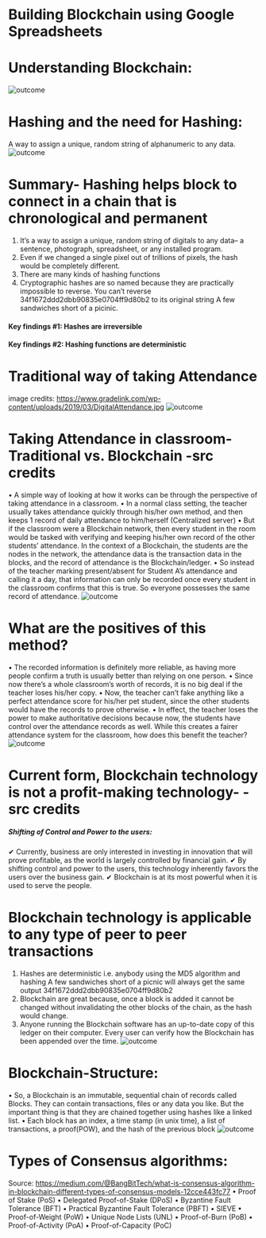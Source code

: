 # Building Blockchain using Google Spreadsheets

# Understanding Blockchain:
![outcome](./01.jpg)

# Hashing and the need for Hashing:
A way to assign a unique, random string of alphanumeric to any data.
![outcome](./02.JPG)

# Summary- Hashing helps block to connect in a chain that is chronological and permanent
1. It’s a way to assign a unique, random string of digitals to any data– a sentence, photograph, spreadsheet, or any installed program.
2. Even if we changed a single pixel out of trillions of pixels, the hash would be completely different.
3. There are many kinds of hashing functions
4. Cryptographic hashes are so named because they are practically impossible to reverse. You can’t reverse 34f1672ddd2dbb90835e0704ff9d80b2 to its original string A few sandwiches short of a picinic.

#### Key findings #1: Hashes are irreversible
#### Key findings #2: Hashing functions are deterministic

# Traditional way of taking Attendance
image credits: https://www.gradelink.com/wp-content/uploads/2019/03/DigitalAttendance.jpg
![outcome](./03.jpg)

# Taking Attendance in classroom-Traditional vs. Blockchain -src credits
•	A simple way of looking at how it works can be through the perspective of taking attendance in a classroom. 
•	In a normal class setting, the teacher usually takes attendance quickly through his/her own method, and then keeps 1 record of daily attendance to him/herself (Centralized server)
•	But if the classroom were a Blockchain network, then every student in the room would be tasked with verifying and keeping his/her own record of the other students’ attendance. In the context of a Blockchain, the students are the nodes in the network, the attendance data is the transaction data in the blocks, and the record of attendance is the Blockchain/ledger. 
•	So instead of the teacher marking present/absent for Student A’s attendance and calling it a day, that information can only be recorded once every student in the classroom confirms that this is true. So everyone possesses the same record of attendance.
![outcome](./04.jpg)

# What are the positives of this method?
•	The recorded information is definitely more reliable, as having more people confirm a truth is usually better than relying on one person.
•	Since now there’s a whole classroom’s worth of records, it is no big deal if the teacher loses his/her copy. 
•	Now, the teacher can’t fake anything like a perfect attendance score for his/her pet student, since the other students would have the records to prove otherwise. 
•	In effect, the teacher loses the power to make authoritative decisions because now, the students have control over the attendance records as well. While this creates a fairer attendance system for the classroom, how does this benefit the teacher?
![outcome](./05.jpg)

# Current form, Blockchain technology is not a profit-making technology- -src credits
##### Shifting of Control and Power to the users:
✔	Currently, business are only interested in investing in innovation that will prove profitable, as the world is largely controlled by financial gain.
✔	By shifting control and power to the users, this technology inherently favors the users over the business gain.
✔	Blockchain is at its most powerful when it is used to serve the people.

# Blockchain technology is applicable to any type of peer to peer transactions
1. Hashes are deterministic i.e. anybody using the MD5 algorithm and hashing A few sandwiches short of a picnic will always get the same output 34f1672ddd2dbb90835e0704ff9d80b2
2. Blockchain are great because, once a block is added it cannot be changed without invalidating the other blocks of the chain, as the hash would change.
3. Anyone running the Blockchain software has an up-to-date copy of this ledger on their computer. Every user can verify how the Blockchain has been appended over the time.
![outcome](./06.jpg)

# Blockchain-Structure:
•	So, a Blockchain is an immutable, sequential chain of records called Blocks. They can contain transactions, files or any data you like. But the important thing is that they are chained together using hashes like a linked list.
•	Each block has an index, a time stamp (in unix time), a list of transactions, a proof(POW), and the hash of the previous block
![outcome](./07.jpg)

# Types of Consensus algorithms:
Source: https://medium.com/@BangBitTech/what-is-consensus-algorithm-in-blockchain-different-types-of-consensus-models-12cce443fc77
•	Proof of Stake (PoS)
•	Delegated Proof-of-Stake (DPoS)
•	Byzantine Fault Tolerance (BFT)
•	Practical Byzantine Fault Tolerance (PBFT)
•	SIEVE
•	Proof-of-Weight (PoW)
•	Unique Node Lists (UNL)
•	Proof-of-Burn (PoB)
•	Proof-of-Activity (PoA)
•	Proof-of-Capacity (PoC)









